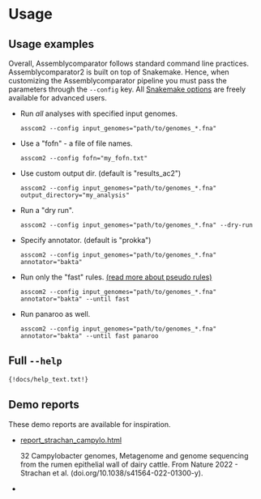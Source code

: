 # Usage

## Usage examples

Overall, Assemblycomparator follows standard command line practices.
Assemblycomparator2 is built on top of Snakemake. Hence, when customizing the Assemblycomparator pipeline you must pass the parameters through the `--config` key. All [Snakemake options](https://snakemake.readthedocs.io/en/stable/executing/cli.html) are freely available for advanced users.


  - Run *all* analyses with specified input genomes.
    
    ```
    asscom2 --config input_genomes="path/to/genomes_*.fna"
    ```

  - Use a "fofn" - a file of file names. 
    
    ```
    asscom2 --config fofn="my_fofn.txt"
    ```

  - Use custom output dir. (default is "results_ac2")
    
    ```
    asscom2 --config input_genomes="path/to/genomes_*.fna" output_directory="my_analysis"
    ```


  - Run a "dry run".
    
    ```
    asscom2 --config input_genomes="path/to/genomes_*.fna" --dry-run
    ```

  - Specify annotator. (default is "prokka")
    
    ```
    asscom2 --config input_genomes="path/to/genomes_*.fna" annotator="bakta"
    ```

  - Run only the "fast" rules. [(read more about pseudo rules)](https://assemblycomparator2.readthedocs.io/en/latest/30%20what%20analyses%20does%20it%20do/#pseudo-rules)
    
    ```
    asscom2 --config input_genomes="path/to/genomes_*.fna" annotator="bakta" --until fast
    ```

  - Run panaroo as well.
    
    ```
    asscom2 --config input_genomes="path/to/genomes_*.fna" annotator="bakta" --until fast panaroo
    ```




## Full `--help`

```txt
{!docs/help_text.txt!}
```


## Demo reports

These demo reports are available for inspiration.

  - [report_strachan_campylo.html](https://github.com/cmkobel/assemblycomparator2/raw/master/tests/strachan_campylo/report_strachan_campylo.html.zip)

    32 Campylobacter genomes, Metagenome and genome sequencing from the rumen epithelial wall of dairy cattle. From Nature 2022 - Strachan et al. (doi.<nolink />org/10.1038/s41564-022-01300-y).
  - 





